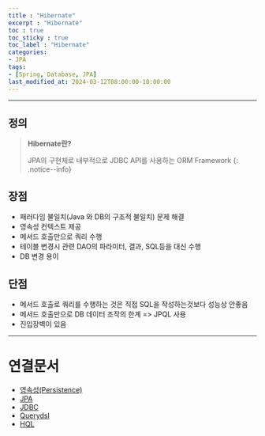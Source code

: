 ```yaml
---
title : "Hibernate"
excerpt : "Hibernate"
toc : true
toc_sticky : true
toc_label : "Hibernate"
categories:
- JPA
tags:
- [Spring, Database, JPA]
last_modified_at: 2024-03-12T08:00:00-10:00:00
---
```

  
---
  
## 정의
> **Hibernate란?**  
>
> JPA의 구현체로 내부적으로 JDBC API를 사용하는 ORM Framework 
{: .notice--info}  
  
## 장점
- 패러다임 불일치(Java 와 DB의 구조적 불일치) 문제 해결
- 영속성 컨텍스트 제공
- 메서드 호출만으로 쿼리 수행
- 테이블 변경시 관련 DAO의 파라미터, 결과, SQL등을 대신 수행
- DB 변경 용이
  
## 단점
- 메서드 호출로 쿼리를 수행하는 것은 직접 SQL을 작성하는것보다 성능상 안좋음
- 메서드 호출만으로 DB 데이터 조작의 한계 => JPQL 사용
- 진입장벽이 있음

---
  
# 연결문서
- [영속성(Persistence)](../../servercommon/servercommon-영속성(Persistence))
- [JPA](../../jpa/jpa-JPA)
- [JDBC](../../servercommon/servercommon-JDBC)
- [Querydsl](../../jpa/jpa-Querydsl)
- [HQL](../../jpa/jpa-HQL)